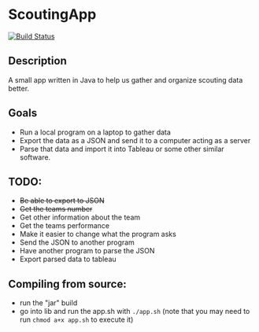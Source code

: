 # ScoutingApp
[![Build Status](https://img.shields.io/travis/FRC-Utilities/QDriverStation.svg?style=flat-square)](https://github.com/bman12three4/ScoutingApp)
## Description
A small app written in Java to help us gather and organize scouting data better.

## Goals
* Run a local program on a laptop to gather data
* Export the data as a JSON and send it to a computer acting as a server
* Parse that data and import it into Tableau or some other similar software.

## TODO:
* ~~Be able to export to JSON~~
* ~~Get the teams number~~
* Get other information about the team
* Get the teams performance
* Make it easier to change what the program asks
* Send the JSON to another program 
* Have another program to parse the JSON
* Export parsed data to tableau

## Compiling from source:
* run the "jar" build
* go into lib and run the app.sh with `./app.sh` (note that you may need to run `chmod a+x app.sh` to execute it)
